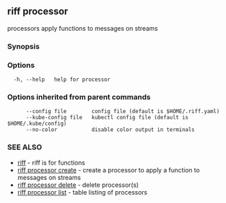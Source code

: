 ## riff processor

processors apply functions to messages on streams

### Synopsis

<todo>

### Options

```
  -h, --help   help for processor
```

### Options inherited from parent commands

```
      --config file        config file (default is $HOME/.riff.yaml)
      --kube-config file   kubectl config file (default is $HOME/.kube/config)
      --no-color           disable color output in terminals
```

### SEE ALSO

* [riff](riff.md)	 - riff is for functions
* [riff processor create](riff_processor_create.md)	 - create a processor to apply a function to messages on streams
* [riff processor delete](riff_processor_delete.md)	 - delete processor(s)
* [riff processor list](riff_processor_list.md)	 - table listing of processors

